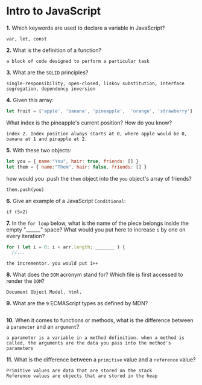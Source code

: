 # Intro to JavaScript

**1.** Which keywords are used to declare a variable in JavaScript?
<!-- enter you answer in the space below -->
```
var, let, const
```
**2.** What is the definition of a function?
<!-- enter you answer in the space below -->
```
a block of code designed to perform a particular task
```
**3.** What are the `SOLID` principles?
<!-- enter you answer in the space below -->
```
single-responsibility, open-closed, liskov substitution, interface segregation, dependency inversion
```
**4.** Given this array: 
```js
let fruit = ['apple', 'banana', 'pineapple',  'orange', 'strawberry']
``` 
What index is the pineapple's current position? How do you know?
<!-- enter you answer in the space below -->
```
index 2. Index position always starts at 0, where apple would be 0, banana at 1 and pinapple at 2.

```
**5.** With these two objects: 
```js
let you = { name:"You", hair: true, friends: [] }
let them = { name:"Them", hair: false, friends: [] }
```
how would you .push the `them` object into the `you` object's array of friends?
<!-- enter you answer in the space below -->
```
them.push(you)
```

**6.** Give an example of a JavaScript `Conditional`:
<!-- enter you answer in the space below -->
```
if (5>2)
```
**7.** In the `for loop` below, what is the name of the piece belongs inside the empty "______" space? What would you put here to increase `i` by one on every iteration?
```js
for ( let i = 0; i < arr.length; _______ ) {
  //...
```
<!-- enter you answer in the space below -->
```
the incrementor. you would put i++
```
**8.** What does the `DOM` acronym stand for? Which file is first accessed to render the `DOM`?
<!-- enter you answer in the space below -->
```
Document Object Model. html.
```

**9.** What are the `9` ECMAScript types as defined by MDN?
<!-- enter you answer in the space below -->
```

```
**10.** When it comes to functions or methods, what is the difference between a `parameter` and an `argument`?
<!-- enter you answer in the space below -->
```
a parameter is a variable in a method definition. when a method is called, the arguments are the data you pass into the method's parameters
```
**11.** What is the difference between a `primitive` value and a `reference` value?
<!-- enter you answer in the space below -->
```
Primitive values are data that are stored on the stack
Reference values are objects that are stored in the heap
```